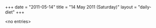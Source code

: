 +++
date = "2011-05-14"
title = "14 May 2011 (Saturday)"
layout = "daily-diet"
+++


\<no entries\>

